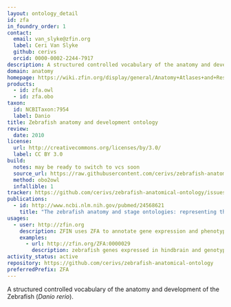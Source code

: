 ```yaml
---
layout: ontology_detail
id: zfa
in_foundry_order: 1
contact:
  email: van_slyke@zfin.org
  label: Ceri Van Slyke
  github: cerivs
  orcid: 0000-0002-2244-7917
description: A structured controlled vocabulary of the anatomy and development of the Zebrafish
domain: anatomy
homepage: https://wiki.zfin.org/display/general/Anatomy+Atlases+and+Resources
products:
  - id: zfa.owl
  - id: zfa.obo
taxon:
  id: NCBITaxon:7954
  label: Danio
title: Zebrafish anatomy and development ontology
review:
  date: 2010
license:
  url: http://creativecommons.org/licenses/by/3.0/
  label: CC BY 3.0
build:
  notes: may be ready to switch to vcs soon
  source_url: https://raw.githubusercontent.com/cerivs/zebrafish-anatomical-ontology/master/src/zebrafish_anatomy.obo
  method: obo2owl
  infallible: 1
tracker: https://github.com/cerivs/zebrafish-anatomical-ontology/issues
publications:
  - id: http://www.ncbi.nlm.nih.gov/pubmed/24568621
    title: "The zebrafish anatomy and stage ontologies: representing the anatomy and development of Danio rerio."
usages:
  - user: http://zfin.org
    description: ZFIN uses ZFA to annotate gene expression and phenotype
    examples:
      - url: http://zfin.org/ZFA:0000029
        description: zebrafish genes expressed in hindbrain and genotypes with hindbrain phenotype
activity_status: active
repository: https://github.com/cerivs/zebrafish-anatomical-ontology
preferredPrefix: ZFA
---
```


A structured controlled vocabulary of the anatomy and development of the Zebrafish (<i>Danio rerio</i>).
